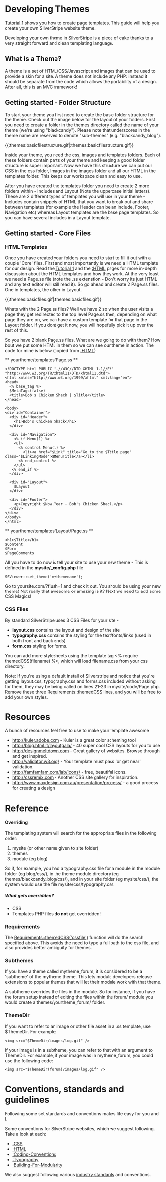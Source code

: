 # Developing Themes
[Tutorial 1](tutorial/1-building-a-basic-site#templates) shows you how to create page templates. This guide will help you create your own SilverStripe website theme.

Developing your own theme in SilverStripe is a piece of cake thanks to a very straight forward and clean templating language.  


## What is a Theme?

A theme is a set of HTML/CSS/Javascript and images that can be used to provide a skin for a site. A theme does not include any PHP: instead it should be separate from the code which allows the portability of a design. After all, this is an MVC framework!
## Getting started - Folder Structure

To start your theme you first need to create the basic folder structure for the theme. Check out the image below for the layout of your folders. First you need to create a folder in the themes directory called the name of your theme (we're using "blackcandy"). Please note that underscores in the theme name are reserved to denote "sub-themes" (e.g. "blackcandy_blog").

{{:themes:basicfilestructure.gif|:themes:basicfilestructure.gif}}

Inside your theme, you need the css, images and templates folders. Each of these folders contain parts of your theme and keeping a good folder structure is super important. Now we have this structure we can put our CSS in the css folder, Images in the images folder and all our HTML in the templates folder. This keeps our workspace clean and easy to use.

After you have created the templates folder you need to create 2 more folders within - Includes and Layout (Note the uppercase initial letters). These are 2 different types of templates you will use in your theme - Includes contain snippets of HTML that you want to break out and share between templates (for example the Header can be an include, Footer, Navigation etc) whereas Layout templates are the base page templates. So you can have several includes in a Layout template. 

## Getting started - Core Files


### HTML Templates

Once you have created your folders you need to start to fill it out with a couple 'Core' files. First and most importantly is we need a HTML template for our design. Read the [Tutorial 1](tutorial/1-building-a-basic-site#templates) and the [:HTML](/HTML) pages for more in-depth discussion about the HTML templates and how they work. At the very least we need a Page.ss file (note the .ss extenstion - Don't worry its just HTML and any text editor will still read it). So go ahead and create 2 Page.ss files. One in templates, the other in Layout.

{{:themes:basicfiles.gif|:themes:basicfiles.gif}}

Whats with the 2 Page.ss files? Well we have 2 so when the user visits a page they get redirected to the top level Page.ss then, depending on what page they are on, we can have a custom template for that page in the Layout folder. If you dont get it now, you will hopefully pick it up over the rest of this.

So you have 2 blank Page.ss files. What are we going to do with them? How bout we put some HTML in them so we can see our theme in action. The code for mine is below (copied from [:HTML](/HTML))

** yourtheme/templates/Page.ss **
~~~ {html}
<!DOCTYPE html PUBLIC "-//W3C//DTD XHTML 1.1//EN" "http://www.w3.org/TR/xhtml11/DTD/xhtml11.dtd">
<html xmlns="http://www.w3.org/1999/xhtml" xml:lang="en">
<head>
  <% base_tag %>
  $MetaTags(false)
  <title>Bob's Chicken Shack | $Title</title>
</head>
 
<body>
<div id="Container">
  <div id="Header">
    <h1>Bob's Chicken Shack</h1>
  </div>
 
  <div id="Navigation">
    <% if Menu(1) %>
    <ul>
      <% control Menu(1) %>	  
        <li><a href="$Link" title="Go to the $Title page" class="$LinkingMode">$MenuTitle</a></li>
      <% end_control %>
    </ul>
   <% end_if %>
  </div>
 
  <div id="Layout">
    $Layout
  </div>
 
  <div id="Footer">
    <p>Copyright $Now.Year - Bob's Chicken Shack.</p>
  </div>
</div>
</body>
</html>
~~~

** yourtheme/templates/Layout/Page.ss **
~~~ {html}
<h1>$Title</h1>
$Content
$Form
$PageComments
~~~

All you have to do now is tell your site to use your new theme - This is defined in the **mysite/_config.php** file

~~~ {php}
SSViewer::set_theme('mythemename');
~~~

Go to yoursite.com/?flush=1 and check it out. You should be using your new theme! Not really that awesome or amazing is it? Next we need to add some CSS Magics!


### CSS Files

By standard SilverStripe uses 3 CSS Files for your site - 

*  **layout.css** contains the layout and design of the site 
*  **typography.css** contains the styling for the text/fonts/links (used in both front and back ends)
*  **form.css** styling for forms.

You can add more stylesheets using the template tag <% require themedCSS(filename) %>, which will load filename.css from your css directory.

Note: If you're using a default install of Silverstripe and notice that you're getting layout.css, typography.css and forms.css included without asking for them, they may be being called on lines 21-23 in mysite/code/Page.php. Remove these three Requirements::themedCSS lines, and you will be free to add your own styles.

# Resources

A bunch of resources feel free to use to make your template awesome

*  http://kuler.adobe.com - Kuler is a great color scheming tool
*  http://blog.html.it/layoutgala/ - 40 super cool CSS layouts for you to use
*  http://designmeltdown.com - Great gallery of websites. Browse through and get inspired. 
*  http://validator.w3.org/ - Your template must pass 'or get near' validation. 
*  http://famfamfam.com/lab/icons/ - free, beautiful icons.
*  http://cssremix.com - Another CSS site gallery for inspiration. 
*  http://www.maxdesign.com.au/presentation/process/ - a good process for creating a design

# Reference

#### Overriding
The templating system will search for the appropriate files in the following order:
1.  mysite (or other name given to site folder)
2.  themes
3.  module (eg blog)

So if, for example, you had a typography.css file for a module in the module folder (eg blog/css/), in the theme module directory (eg themes/blackcandy_blog/css/), and in your site folder (eg mysite/css/), the system would use the file mysite/css/typography.css

##### What gets overridden?
*  CSS
*  Templates
PHP files **do not** get overridden!

### Requirements
The [Requirements::themedCSS('cssfile')](http://api.silverstripe.com/default/Requirements.html#themedCSS) function will do the search specified above. This avoids the need to type a full path to the css file, and also provides better ambiguity for themes.

### Subthemes
If you have a theme called mytheme_forum, it is considered to be a 'subtheme' of the mytheme theme. This lets module developers release extensions to popular themes that will let their module work with that theme. 

A subtheme overrides the files in the module. So for instance, if you have the forum setup instead of editing the files within the forum/ module you would create a themes/yourtheme_forum/ folder.

### ThemeDir

If you want to refer to an image or other file asset in a .ss template, use $ThemeDir. For example:
~~~ {html}
<img src="$ThemeDir/images/log.gif" />
~~~
If your image is in a subtheme, you can refer to that with an argument to ThemeDir. For example, if your image was in mytheme_forum, you could use the following code:
~~~ {html}
<img src="$ThemeDir(forum)/images/log.gif" />
~~~
# Conventions, standards and guidelines
Following some set standards and conventions makes life easy for you and I.

Some conventions for SilverStripe websites, which we suggest following. Take a look at each:
*  [:CSS](/CSS)
*  [:HTML](/HTML)
*  [:Coding-Conventions](/Coding-Conventions)
*  [:Typography](/Typography)
*  [:Building-For-Modularity](/Building-For-Modularity)

We also suggest following various [industry standards](http://www.w3.org/) and conventions.

